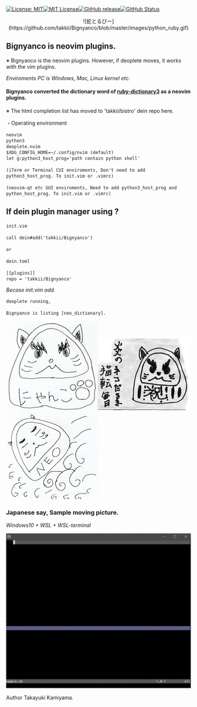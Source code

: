 [![License: MIT](https://img.shields.io/badge/License-MIT-yellow.svg)](https://opensource.org/licenses/MIT)[![MIT License](http://img.shields.io/badge/license-MIT-blue.svg?style=flat)](LICENSE)[![GitHub release](https://img.shields.io/github/release/takkii/Bignyanco.svg?style=flat)](GitHub)[![GitHub Status](https://img.shields.io/github/last-commit/takkii/Bignyanco.svg?style=flat)](GitHub)

<div style="text-align: center;">
![蛇とるびー](https://github.com/takkii/Bignyanco/blob/master/images/python_ruby.gif)
</div>

## Bignyanco is neovim plugins. 

※ Bignyanco is the neovim plugins. However, if deoplete moves, it works with the vim plugins. 

*Enviroments PC is Windows, Mac, Linux kernel etc.*

#### Bignyanco converted the dictionary word of [ruby-dictionary3](https://github.com/takkii/ruby-dictionary3) as a neovim plugins.

※ The html completion list has moved to 'takkii/bistro' dein repo here.

・Operating environment

```text
neovim
python3
deoplete.nvim
$XDG_CONFIG_HOME=~/.config/nvim (default)
let g:python3_host_prog='path contain python shell' 

(iTerm or Terminal CUI enviroments, Don't need to add python3_host_prog. To init.vim or .vimrc)

(neovim-qt etc GUI enviroments, Need to add python3_host_prog and python_host_prog. To init.vim or .vimrc)
```

## If dein plugin manager using ? 

```
init.vim

call dein#add('takkii/Bignyanco')

or

dein.toml

[[plugins]]
repo = 'takkii/Bignyanco'
```

*Becase init.vim add.*

```text
deoplete running, 

Bignyanco is listing [neo_dictionary].
```


![ねこだるま](https://github.com/takkii/Bignyanco/blob/master/images/nekodaruma.jpg)![闇炎のねこだるま](https://github.com/takkii/Bignyanco/blob/master/images/nekodaruma2.jpg)![殺意の波動に目覚めたねこだるま](https://github.com/takkii/Bignyanco/blob/master/images/nekodaruma3.jpg)

### Japanese say, Sample moving picture.

*Windows10 + WSL + WSL-terminal*

![動画ねこだるま](https://github.com/takkii/Bignyanco/blob/master/images/neo_nekodaruma.gif)

Author Takayuki Kamiyama.